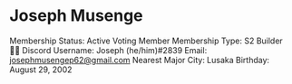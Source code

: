 # Joseph Musenge

Membership Status: Active Voting Member
Membership Type: S2 Builder 🧑‍🚀
Discord Username: Joseph (he/him)#2839
Email: josephmusengep62@gmail.com
Nearest Major City: Lusaka
Birthday: August 29, 2002